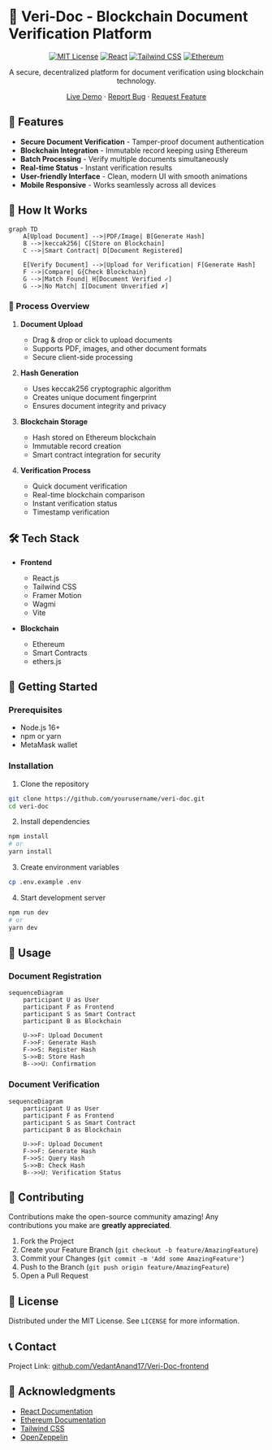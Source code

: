 # 🔐 Veri-Doc - Blockchain Document Verification Platform

<div align="center">

[![MIT License](https://img.shields.io/badge/License-MIT-green.svg)](https://choosealicense.com/licenses/mit/)
[![React](https://img.shields.io/badge/React-18.0.0-blue.svg)](https://reactjs.org/)
[![Tailwind CSS](https://img.shields.io/badge/Tailwind_CSS-v3.0-38B2AC?logo=tailwind-css)](https://tailwindcss.com/)
[![Ethereum](https://img.shields.io/badge/Ethereum-3C3C3D?logo=ethereum&logoColor=white)](https://ethereum.org/)

A secure, decentralized platform for document verification using blockchain technology.

[Live Demo](https://veri-doc.vercel.app/) · [Report Bug](https://github.com/yourusername/veri-doc/issues) · [Request Feature](https://github.com/vedantanand17/veri-doc/issues)

</div>

## 🌟 Features

- **Secure Document Verification** - Tamper-proof document authentication
- **Blockchain Integration** - Immutable record keeping using Ethereum
- **Batch Processing** - Verify multiple documents simultaneously
- **Real-time Status** - Instant verification results
- **User-friendly Interface** - Clean, modern UI with smooth animations
- **Mobile Responsive** - Works seamlessly across all devices

## 🔄 How It Works

```mermaid
graph TD
    A[Upload Document] -->|PDF/Image| B[Generate Hash]
    B -->|keccak256| C[Store on Blockchain]
    C -->|Smart Contract| D[Document Registered]

    E[Verify Document] -->|Upload for Verification| F[Generate Hash]
    F -->|Compare| G{Check Blockchain}
    G -->|Match Found| H[Document Verified ✓]
    G -->|No Match| I[Document Unverified ✗]
```

### 📝 Process Overview

1. **Document Upload**

   - Drag & drop or click to upload documents
   - Supports PDF, images, and other document formats
   - Secure client-side processing

2. **Hash Generation**

   - Uses keccak256 cryptographic algorithm
   - Creates unique document fingerprint
   - Ensures document integrity and privacy

3. **Blockchain Storage**

   - Hash stored on Ethereum blockchain
   - Immutable record creation
   - Smart contract integration for security

4. **Verification Process**
   - Quick document verification
   - Real-time blockchain comparison
   - Instant verification status
   - Timestamp verification

## 🛠️ Tech Stack

- **Frontend**

  - React.js
  - Tailwind CSS
  - Framer Motion
  - Wagmi
  - Vite

- **Blockchain**
  - Ethereum
  - Smart Contracts
  - ethers.js

## 🚀 Getting Started

### Prerequisites

- Node.js 16+
- npm or yarn
- MetaMask wallet

### Installation

1. Clone the repository

```bash
git clone https://github.com/yourusername/veri-doc.git
cd veri-doc
```

2. Install dependencies

```bash
npm install
# or
yarn install
```

3. Create environment variables

```bash
cp .env.example .env
```

4. Start development server

```bash
npm run dev
# or
yarn dev
```

## 📱 Usage

### Document Registration

```mermaid
sequenceDiagram
    participant U as User
    participant F as Frontend
    participant S as Smart Contract
    participant B as Blockchain

    U->>F: Upload Document
    F->>F: Generate Hash
    F->>S: Register Hash
    S->>B: Store Hash
    B-->>U: Confirmation
```

### Document Verification

```mermaid
sequenceDiagram
    participant U as User
    participant F as Frontend
    participant S as Smart Contract
    participant B as Blockchain

    U->>F: Upload Document
    F->>F: Generate Hash
    F->>S: Query Hash
    S->>B: Check Hash
    B-->>U: Verification Status
```

## 🤝 Contributing

Contributions make the open-source community amazing! Any contributions you make are **greatly appreciated**.

1. Fork the Project
2. Create your Feature Branch (`git checkout -b feature/AmazingFeature`)
3. Commit your Changes (`git commit -m 'Add some AmazingFeature'`)
4. Push to the Branch (`git push origin feature/AmazingFeature`)
5. Open a Pull Request

## 📄 License

Distributed under the MIT License. See `LICENSE` for more information.

## 📞 Contact

<!-- Your Name - [@yourtwitter](https://twitter.com/yourtwitter) - email@example.com -->

Project Link: [github.com/VedantAnand17/Veri-Doc-frontend](github.com/VedantAnand17/Veri-Doc-frontend/)

## 🙏 Acknowledgments

- [React Documentation](https://reactjs.org/)
- [Ethereum Documentation](https://ethereum.org/developers/)
- [Tailwind CSS](https://tailwindcss.com/)
- [OpenZeppelin](https://openzeppelin.com/)
